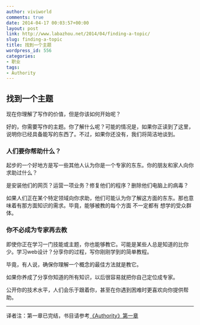 ```yaml
---
author: viviworld
comments: true
date: 2014-04-17 00:03:57+00:00
layout: post
link: http://www.labazhou.net/2014/04/finding-a-topic/
slug: finding-a-topic
title: 找到一个主题
wordpress_id: 556
categories:
- 职业
tags:
- Authority
---
```


## 找到一个主题


现在你理解了写作的价值，但是你该如何开始呢？

好的，你需要写作的主题。你了解什么呢？可能的情况是，如果你正读到了这里，说明你已经具备能写的东西了。不过，如果你还没有，我们将简洁地谈到。


### 人们要你帮助什么？


起步的一个好地方是写一些其他人认为你是一个专家的东东。你的朋友和家人向你求助过什么？

是安装他们的网页？运营一项业务？修复他们的程序？删除他们电脑上的病毒？

如果人们正在某个特定领域向你求助，他们可能认为你了解这方面的东东。那也意味着有那方面知识的需求。毕竟，能够被教的每个方面 不一定都有 想学的受众群体。


### 你不必成为专家再去教


即使你正在学习一门技能或主题，你也能够教它。可能是某些人总是知道的比你少。学习web设计？分享你的过程，写你刚刚学到的简单教程。

毕竟，有人说，确保你理解一个概念的最佳方法就是教它。

如果你养成了分享你知道的所有知识，以后很容易就把你自己定位成专家。

公开你的技术水平，人们会乐于跟着你，甚至在你遇到困难时更喜欢向你提供帮助。

--------------

译者注：第一章已完结，书目请参考[《Authority》第一章](http://www.labazhou.net/authority/)

